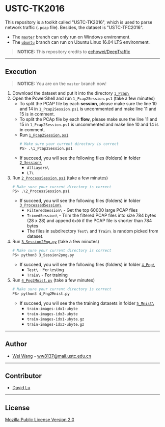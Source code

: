 # USTC-TK2016

This repository is a toolkit called "USTC-TK2016", which is used to parse network traffic (`.pcap` file). Besides, the dataset is "USTC-TFC2016".

* The [`master`]() branch can only run on Windows environment.
* The [`ubuntu`]() branch can run on Ubuntu Linux 16.04 LTS environment.

> **NOTICE:** This repository credits to [echowei/DeepTraffic](https://github.com/echowei/DeepTraffic)

---
## Execution

> **NOTICE:** You are on the `master` branch now!

1. Download the dataset and put it into the directory [`1_Pcap\`](1_Pcap/)
2. Open the PowerShell and run `1_Pcap2Session.ps1` (take a few minutes)
    * To split the PCAP file by each **session**, please make sure the line 10 and 14 in `1_Pcap2Session.ps1` is uncommented and make line 11 and 15 is in comment.
    * To split the PCAp file by each **flow**, please make sure the line 11 and 15 in `1_Pcap2Session.ps1` is uncommented and make line 10 and 14 is in comment.
    * Run [`1_Pcap2Session.ps1`](1_Pcap2Session.ps1)
        ```bash
        # Make sure your current directory is correct
        PS> .\1_Pcap2Session.ps1
        ```
    * If succeed, you will see the following files (folders) in folder [`2_Session\`](2_Session/)
        * `AllLayers\`
        * `L7\`
3. Run [`2_ProcessSession.ps1`](2_ProcessSession.ps1) (take a few minutes)
    ```bash
    # Make sure your current directory is correct
    PS> .\2_ProcessSession.ps1
    ```
    * If succeed, you will see the following files (folders) in folder [`3_ProcessedSession\`](3_ProcessedSession/)
        * `FilteredSession\` - Get the top 60000 large PCAP files
        * `TrimedSession\` - Trim the filtered PCAP files into size 784 bytes (28 x 28) and append `0x00` if the PCAP file is shorter than 784 bytes
        * The files in subdirectory `Test\` and `Train\` is random picked from dataset.
4. Run [`3_Session2Png.py`](3_Session2Png.py) (take a few minutes)
    ```bash
    # Make sure your current directory is correct
    PS> python3 3_Session2png.py
    ```
    * If succeed, you will see the following files (folders) in folder [`4_Png\`](4_Png/)
        * `Test\` - For testing
        * `Train\` - For training
5. Run [`4_Png2Mnist.py`](4_Png2Mnist.py) (take a few minutes)
    ```bash
    # Make sure your current directory is correct
    PS> python3 4_Png2Mnist.py
    ```
    * If succeed, you will see the the training datasets in folder [`5_Mnist\`](5_Mnist/)
        * `train-images-idx1-ubyte`
        * `train-images-idx3-ubyte`
        * `train-images-idx1-ubyte.gz`
        * `train-images-idx3-ubyte.gz`

---
## Author

* [Wei Wang](https://github.com/echowei) - ww8137@mail.ustc.edu.cn

---
## Contributor

* [David Lu](https://github.com/yungshenglu)

---
## License

[Mozilla Public License Version 2.0](LICENSE)